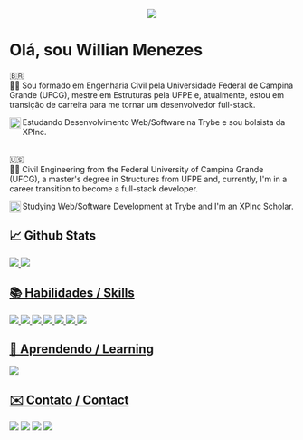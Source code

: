 
<p align="center">
  <img src="https://miro.medium.com/v2/resize:fit:960/1*470-S2KoLnsk_6fnwBakyQ.png">
</p>

# Olá, sou Willian Menezes

🇧🇷 <br>
👋🏻 Sou formado em Engenharia Civil pela Universidade Federal de Campina Grande (UFCG), mestre em Estruturas pela UFPE e, atualmente, estou em transição de carreira para me tornar um desenvolvedor full-stack.

<img align="left" width="20px" heigh='20px' src="https://user-images.githubusercontent.com/118014220/221029766-0b257eb5-9fd7-4fd5-9176-9ebad498505f.png">Estudando Desenvolvimento Web/Software na Trybe e sou bolsista da XPInc.
<br><br>

🇺🇸 <br>
👋🏻 Civil Engineering from the Federal University of Campina Grande (UFCG), a master's degree in Structures from UFPE and, currently, I'm in a career transition to become a full-stack developer.

<img align="left" width="20px" heigh='20px' src="https://user-images.githubusercontent.com/118014220/221029766-0b257eb5-9fd7-4fd5-9176-9ebad498505f.png">Studying Web/Software Development at Trybe and I'm an XPInc Scholar.
 
## 📈 Github Stats
<div>
  <a href="https://github.com/willianmenezess">
    <img src = "https://github-readme-stats.vercel.app/api?username=willianmenezess&theme=dark">
    <img src = "https://github-readme-stats.vercel.app/api/top-langs/?username=willianmenezess&theme=dark">
<div>

  
 ## 📚 Habilidades / Skills
  
<div><img src="https://img.shields.io/badge/JavaScript-323330?style=for-the-badge&logo=javascript&logoColor=F7DF1E" />
<img src="https://img.shields.io/badge/HTML5-E34F26?style=for-the-badge&logo=html5&logoColor=white" />
<img src="https://img.shields.io/badge/CSS3-1572B6?style=for-the-badge&logo=css3&logoColor=white" />
<img src="https://img.shields.io/badge/React-20232A?style=for-the-badge&logo=react&logoColor=61DAFB" />
<img src="https://img.shields.io/badge/GIT-E44C30?style=for-the-badge&logo=git&logoColor=white" />
<img src="https://img.shields.io/badge/Jest-C21325?style=for-the-badge&logo=jest&logoColor=white" />
<img src="https://img.shields.io/badge/npm-CB3837?style=for-the-badge&logo=npm&logoColor=white" />
</div>
  
## 📝 Aprendendo / Learning
  
<div>
  <img src="https://img.shields.io/badge/Redux-593D88?style=for-the-badge&logo=redux&logoColor=white" />
</div>
  
  
## ✉️ Contato / Contact
  
  [<img src="https://img.shields.io/badge/twitter-%231DA1F2.svg?&style=for-the-badge&logo=twitter&logoColor=white" />](https://twitter.com/_____dexter____) [<img src="https://img.shields.io/badge/linkedin-%230077B5.svg?&style=for-the-badge&logo=linkedin&logoColor=white" />](https://www.linkedin.com/in/willian-menezes-06a1a6250/) 
[<img src = "https://img.shields.io/badge/instagram-%23E4405F.svg?&style=for-the-badge&logo=instagram&logoColor=white">](https://www.instagram.com/willian_dexter/) 
[<img src = "https://img.shields.io/badge/facebook-%231877F2.svg?&style=for-the-badge&logo=facebook&logoColor=white">](https://www.facebook.com/williandexterr)
  
  
  
